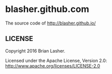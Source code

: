 blasher.github.com
======

The source code of http://blasher.github.io/

LICENSE
------------

Copyright 2016 Brian Lasher.

Licensed under the Apache License, Version 2.0: http://www.apache.org/licenses/LICENSE-2.0
